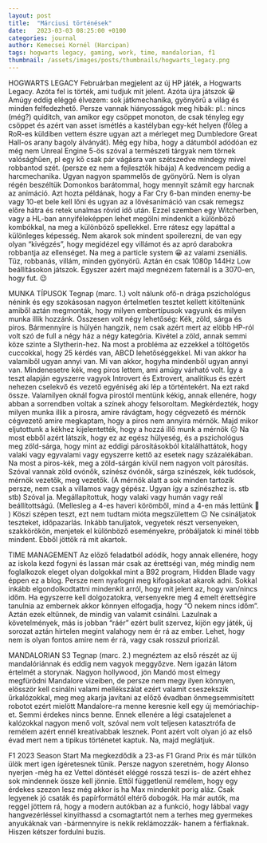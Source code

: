 ```yaml
---
layout: post
title:  "Márciusi történések"
date:   2023-03-03 08:25:00 +0100
categories: journal
author: Kemecsei Kornél (Harcipan)
tags: hogwarts legacy, gaming, work, time, mandalorian, f1
thumbnail: /assets/images/posts/thumbnails/hogwarts_legacy.png
---
```


HOGWARTS LEGACY
Februárban megjelent az új HP játék, a Hogwarts Legacy. Azóta fel is törték, ami tudjuk mit jelent. Azóta újra játszok 😀 Amúgy eddig eléggé élvezem: sok játkmechanika, gyönyörű a világ és minden felfedezhető. Persze vannak hiányosságok meg hibák: pl.: nincs (még?) quiditch, van amikor egy csöppet monoton, de csak tényleg egy csöppet és azért van asset ismétlés a kastélyban egy-két helyen (főleg a RoR-es küldiben vettem észre ugyan azt a mérleget meg Dumbledore Great Hall-os arany bagoly álványát). Még egy hiba, hogy a dátumból adódóan ez még nem Unreal Engine 5-ös szóval a természeti tárgyak nem törnek valósághűen, pl egy kő csak pár vágásra van szétszedve mindegy mivel robbantod szét. (persze ez nem a fejlesztők hibája) A kedvencem pedig a harcmechanika. Ugyan nagyon spammelős de gyönyörű. Nem is olyan régén beszéltük Domonkos barátommal, hogy mennyit számít egy harcnak az animáció. Azt hozta példának, hogy a Far Cry 6-ban minden enemy-be vagy 10-et bele kell lőni és ugyan az a lövésanimáció van csak remegsz előre hátra és retek unalmas rövid idő után. Ezzel szemben egy Witcherben, vagy a HL-ban annyiféleképpen lehet megölni mindenkit a különböző kombókkal, na meg a különböző spellekkel. Erre rátesz egy lapáttal a különleges képesség. Nem akarok sok mindent spoilerezni, de van egy olyan “kivégzés”, hogy megidézel egy villámot és az apró darabokra robbantja az ellenséget. Na meg a particle system 😀 az valami zseniális. Tűz, robbanás, villám, minden gyönyörű. Aztán én csak 1080p 144Hz Low beállításokon játszok. Egyszer azért majd megnézem faternál is a 3070-en, hogy fut. 😉

MUNKA TÍPUSOK
Tegnap (marc. 1.) volt nálunk ofő-n drága pszichológus nénink és egy szokásosan nagyon értelmetlen tesztet kellett kitöltenünk amiből aztán megmonták, hogy milyen embertípusok vagyunk és milyen munka illik hozzánk. Összesen volt négy lehetőség: Kék, zöld, sárga és piros. Bármennyire is hülyén hangzik, nem csak azért mert az elöbb HP-ról volt szó de full a négy ház a négy kategória. Kivétel a zöld, annak semmi köze szinte a Slytherin-hez. Na most a probléma az ezzekkel a töltögetős cuccokkal, hogy 25 kérdés van, ABCD lehetőséggekkel. Mi van akkor ha valamiből ugyan annyi van. Mi van akkor, hogyha mindenből ugyan annyi van. Mindenesetre kék, meg piros lettem, ami amúgy várható volt. Így a teszt alapján egyszerre vagyok Introvert és Extrovert, analitikus és ezért nehezen cselekvő és vezető egyéniség aki lép a történtekért. Na ezt rakd össze. Valamilyen oknál fogva pirostól mentünk kékig, annak ellenére, hogy abban a sorrendben voltak a színek ahogy felsoroltam. Megkérdezték, hogy milyen munka illik a pirosra, amire rávágtam, hogy cégvezető és mérnök cégvezető amire megkaptam, hogy a piros nem annyira mérnök. Majd mikor eljutottunk a kékhez kijelentették, hogy a hozzá illő munk a mérnök 😐 Na most ebből azért látszik, hogy ez az egész hülyeség, és a pszichológus meg zöld-sárga, hogy mint az eddigi párosításokból kitalálhattátok, hogy valaki vagy egyvalami vagy egyszerre kettő az esetek nagy százalékában. Na most a piros-kék, meg a zöld-sárgán kívül nem nagyon volt párosítás. Szóval vannak zöld ovónők, színész óvónők, sárga szinészek, kék tudósok, mérnök vezetők, meg vezetők. (A mérnök alatt a sok minden tartozik persze, nem csak a villamos vagy gépész. Ugyan így a színészhez is. stb stb)
Szóval ja. Megállapítottuk, hogy valaki vagy humán vagy reál beállítottságú. (Mellesleg a 4-es haveri körömből, mind a 4-en más lettünk 🙂 ) Köszi szépen teszt, ezt nem tudtam mióta megszülettem 😐 Ne csináljatok teszteket, időpazarlás. Inkább tanuljatok, vegyetek részt versenyeken, szakkörökön, menjetek el különböző eseményekre, próbáljatok ki minél több mindent. Ebből jöttök rá mit akartok.

TIME MANAGEMENT
Az előző feladatból adódik, hogy annak ellenére, hogy az iskola kezd fogyni és lassan már csak az érettségi van, még mindig nem foglalkozok eleget olyan dolgokkal mint a B92 program, Hidden Blade vagy éppen ez a blog. Persze nem nyafogni meg kifogásokat akarok adni. Sokkal inkább elgondolkodtattni mindenkit arról, hogy mit jelent az, hogy van/nincs időm. Ha egyszerre kell dolgozatokra, versenyekre meg 4 emelt érettségire tanulnia az embernek akkor könnyen elfogadja, hogy “Ó nekem nincs időm”. Aztán ezek eltűnnek, de mindig van valamit csinálni. Lazulnak a követelmények, más is jobban “ráér” ezért bulit szervez, kijön egy játék, új sorozat aztán hirtelen megint valahogy nem ér rá az ember. Lehet, hogy nem is olyan fontos amire nem ér rá, vagy csak rosszul priorizál.

MANDALORIAN S3
Tegnap (marc. 2.) megnéztem az első részét az új mandalóriánnak és eddig nem vagyok meggyőzve. Nem igazán látom értelmét a storynak. Nagyon hollywood, jön Mandó most elmegy megfürödni Mandalore vizeiben, de persze nem megy ilyen könnyen, elösször kell csinálni valami mellékszálat ezért valamit cseszekszik űrkalózokkal, meg meg akarja javítani az előző évadban önmegsemmisített robotot ezért mielött Mandalore-ra menne keresnie kell egy új memóriachip-et. Semmi érdekes nincs benne. Ennek ellenére a légi csatajelenet a kalózokkal nagyon menő volt, szóval nem volt teljesen katasztrófa de remélem azért ennél kreatívabbak lesznek. Pont azért volt olyan jó az első évad mert nem a tipikus történetet kaptuk. Na, majd meglátjuk.

F1 2023 Season Start
Ma megkezdődik a 23-as F1 Grand Prix és már tülkön ülök mert igen ígéretesnek tűnik. Persze nagyon szeretném, hogy Alonso nyerjen -még ha ez Vettel döntését eléggé rosszá teszi is- de azért ehhez sok mindennek össze kell jönnie. Ettől függetlenül remélem, hogy egy érdekes szezon lesz még akkor is ha Max mindenkit porig aláz. Csak legyenek jó csaták és papírformától eltérő dobogók.
Ha már autók, ma reggel jöttem rá, hogy a modern autókban az a funkció, hogy lábbal vagy hangvezérléssel kinyithassd a csomagtartót nem a terhes meg gyermekes anyukáknak van -bármennyire is nekik reklámozzák- hanem a férfiaknak. Hiszen kétszer fordulni buzis.